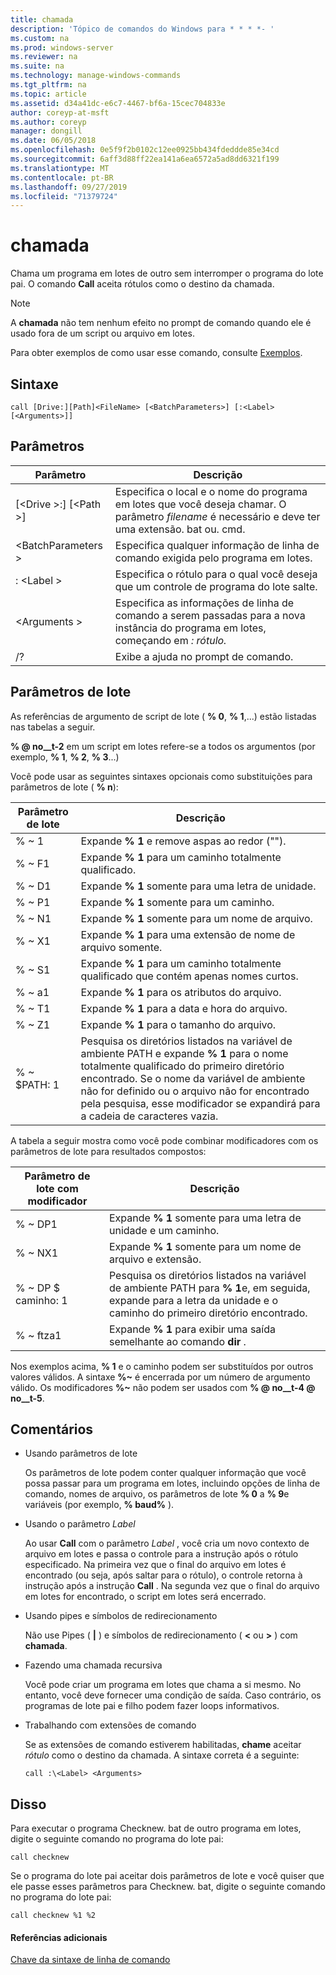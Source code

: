 ```yaml
---
title: chamada
description: 'Tópico de comandos do Windows para * * * *- '
ms.custom: na
ms.prod: windows-server
ms.reviewer: na
ms.suite: na
ms.technology: manage-windows-commands
ms.tgt_pltfrm: na
ms.topic: article
ms.assetid: d34a41dc-e6c7-4467-bf6a-15cec704833e
author: coreyp-at-msft
ms.author: coreyp
manager: dongill
ms.date: 06/05/2018
ms.openlocfilehash: 0e5f9f2b0102c12ee0925bb434fdeddde85e34cd
ms.sourcegitcommit: 6aff3d88ff22ea141a6ea6572a5ad8dd6321f199
ms.translationtype: MT
ms.contentlocale: pt-BR
ms.lasthandoff: 09/27/2019
ms.locfileid: "71379724"
---
```

# <a name="call"></a>chamada



Chama um programa em lotes de outro sem interromper o programa do lote pai. O comando **Call** aceita rótulos como o destino da chamada.

> [!NOTE]
> A **chamada** não tem nenhum efeito no prompt de comando quando ele é usado fora de um script ou arquivo em lotes.

Para obter exemplos de como usar esse comando, consulte [Exemplos](#BKMK_examples).

## <a name="syntax"></a>Sintaxe

```
call [Drive:][Path]<FileName> [<BatchParameters>] [:<Label> [<Arguments>]]
```

## <a name="parameters"></a>Parâmetros

|           Parâmetro           |                                                                         Descrição                                                                          |
|-------------------------------|--------------------------------------------------------------------------------------------------------------------------------------------------------------|
| [\<Drive >:] [\<Path >] <FileName> | Especifica o local e o nome do programa em lotes que você deseja chamar. O parâmetro *filename* é necessário e deve ter uma extensão. bat ou. cmd. |
|      \<BatchParameters >       |                                            Especifica qualquer informação de linha de comando exigida pelo programa em lotes.                                             |
|           : \<Label >           |                                            Especifica o rótulo para o qual você deseja que um controle de programa do lote salte.                                             |
|         \<Arguments >          |                     Especifica as informações de linha de comando a serem passadas para a nova instância do programa em lotes, começando em *: rótulo.*                     |
|              /?               |                                                             Exibe a ajuda no prompt de comando.                                                             |

## <a name="batch-parameters"></a>Parâmetros de lote

As referências de argumento de script de lote ( **% 0**, **% 1**,...) estão listadas nas tabelas a seguir.

**% @ no__t-2** em um script em lotes refere-se a todos os argumentos (por exemplo, **% 1**, **% 2**, **% 3**...)

Você pode usar as seguintes sintaxes opcionais como substituições para parâmetros de lote ( **% n**):

|Parâmetro de lote|Descrição|
|---------------|-----------|
|% ~ 1|Expande **% 1** e remove aspas ao redor ("").|
|% ~ F1|Expande **% 1** para um caminho totalmente qualificado.|
|% ~ D1|Expande **% 1** somente para uma letra de unidade.|
|% ~ P1|Expande **% 1** somente para um caminho.|
|% ~ N1|Expande **% 1** somente para um nome de arquivo.|
|% ~ X1|Expande **% 1** para uma extensão de nome de arquivo somente.|
|% ~ S1|Expande **% 1** para um caminho totalmente qualificado que contém apenas nomes curtos.|
|% ~ a1|Expande **% 1** para os atributos do arquivo.|
|% ~ T1|Expande **% 1** para a data e hora do arquivo.|
|% ~ Z1|Expande **% 1** para o tamanho do arquivo.|
|% ~ $PATH: 1|Pesquisa os diretórios listados na variável de ambiente PATH e expande **% 1** para o nome totalmente qualificado do primeiro diretório encontrado. Se o nome da variável de ambiente não for definido ou o arquivo não for encontrado pela pesquisa, esse modificador se expandirá para a cadeia de caracteres vazia.|

A tabela a seguir mostra como você pode combinar modificadores com os parâmetros de lote para resultados compostos:

|Parâmetro de lote com modificador|Descrição|
|-----------------------------|-----------|
|% ~ DP1|Expande **% 1** somente para uma letra de unidade e um caminho.|
|% ~ NX1|Expande **% 1** somente para um nome de arquivo e extensão.|
|% ~ DP $ caminho: 1|Pesquisa os diretórios listados na variável de ambiente PATH para **% 1**e, em seguida, expande para a letra da unidade e o caminho do primeiro diretório encontrado.|
|% ~ ftza1|Expande **% 1** para exibir uma saída semelhante ao comando **dir** .|

Nos exemplos acima, **% 1** e o caminho podem ser substituídos por outros valores válidos. A sintaxe <strong>%~</strong> é encerrada por um número de argumento válido. Os modificadores <strong>%~</strong> não podem ser usados com **% @ no__t-4 @ no__t-5**.

## <a name="remarks"></a>Comentários

-   Usando parâmetros de lote

    Os parâmetros de lote podem conter qualquer informação que você possa passar para um programa em lotes, incluindo opções de linha de comando, nomes de arquivo, os parâmetros de lote **% 0** a **% 9**e variáveis (por exemplo, **% baud%** ).
-   Usando o parâmetro *Label*

    Ao usar **Call** com o parâmetro *Label* , você cria um novo contexto de arquivo em lotes e passa o controle para a instrução após o rótulo especificado. Na primeira vez que o final do arquivo em lotes é encontrado (ou seja, após saltar para o rótulo), o controle retorna à instrução após a instrução **Call** . Na segunda vez que o final do arquivo em lotes for encontrado, o script em lotes será encerrado.
-   Usando pipes e símbolos de redirecionamento

    Não use Pipes ( **|** ) e símbolos de redirecionamento ( **<** ou **>** ) com **chamada**.
-   Fazendo uma chamada recursiva

    Você pode criar um programa em lotes que chama a si mesmo. No entanto, você deve fornecer uma condição de saída. Caso contrário, os programas de lote pai e filho podem fazer loops informativos.
-   Trabalhando com extensões de comando

    Se as extensões de comando estiverem habilitadas, **chame** aceitar *rótulo* como o destino da chamada. A sintaxe correta é a seguinte:

    `call :\<Label> <Arguments>`

## <a name="BKMK_examples"></a>Disso

Para executar o programa Checknew. bat de outro programa em lotes, digite o seguinte comando no programa do lote pai:
```
call checknew
```
Se o programa do lote pai aceitar dois parâmetros de lote e você quiser que ele passe esses parâmetros para Checknew. bat, digite o seguinte comando no programa do lote pai:
```
call checknew %1 %2
```

#### <a name="additional-references"></a>Referências adicionais

[Chave da sintaxe de linha de comando](command-line-syntax-key.md)
